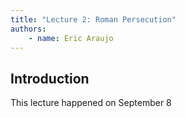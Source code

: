 ```yaml
---
title: "Lecture 2: Roman Persecution"
authors:
    - name: Eric Araujo
---
```


## Introduction

This lecture happened on September 8